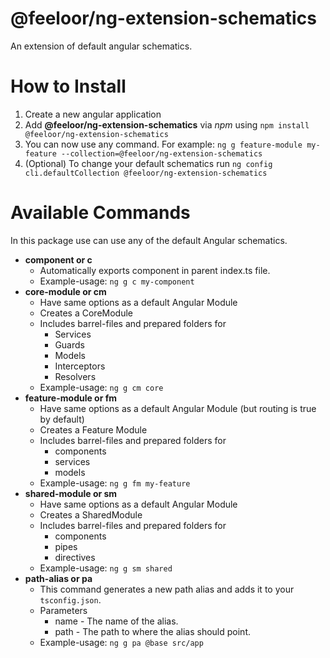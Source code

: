 # @feeloor/ng-extension-schematics

An extension of default angular schematics.


# How to Install
1. Create a new angular application
2. Add **@feeloor/ng-extension-schematics** via *npm* using `npm install @feeloor/ng-extension-schematics`
3. You can now use any command. For example: `ng g feature-module my-feature --collection=@feeloor/ng-extension-schematics`
4. (Optional) To change your default schematics run `ng config cli.defaultCollection @feeloor/ng-extension-schematics`

# Available Commands

In this package use can use any of the default Angular schematics.

* **component or c**
  * Automatically exports component in parent index.ts file.
  * Example-usage: `ng g c my-component`
* **core-module or cm**
  * Have same options as a default Angular Module
  * Creates a CoreModule
  * Includes barrel-files and prepared folders for
    * Services
    * Guards
    * Models
    * Interceptors
    * Resolvers
  * Example-usage: `ng g cm core`
* **feature-module or fm**
  * Have same options as a default Angular Module (but routing is true by default)
  * Creates a Feature Module
  * Includes barrel-files and prepared folders for
    * components
    * services
    * models
  * Example-usage: `ng g fm my-feature`
* **shared-module or sm**
  * Have same options as a default Angular Module
  * Creates a SharedModule
  * Includes barrel-files and prepared folders for
    * components
    * pipes
    * directives
  * Example-usage: `ng g sm shared`
* **path-alias or pa**
  * This command generates a new path alias and adds it to your `tsconfig.json`.
  * Parameters
    * name - The name of the alias.
    * path - The path to where the alias should point.
  * Example-usage: `ng g pa @base src/app`
